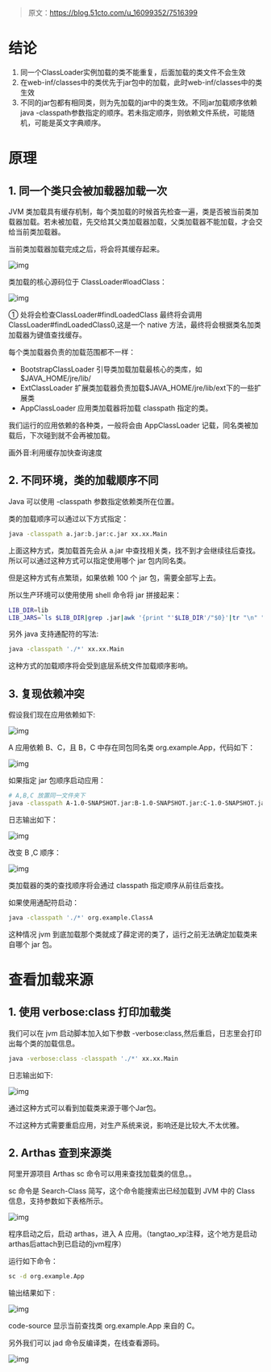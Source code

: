 >  原文：https://blog.51cto.com/u_16099352/7516399

# 结论

1. 同一个ClassLoader实例加载的类不能重复，后面加载的类文件不会生效
2. 在web-inf/classes中的类优先于jar包中的加载，此时web-inf/classes中的类生效
3. 不同的jar包都有相同类，则为先加载的jar中的类生效。不同jar加载顺序依赖java -classpath参数指定的顺序。若未指定顺序，则依赖文件系统，可能随机，可能是英文字典顺序。

# 原理

## 1. 同一个类只会被加载器加载一次

JVM 类加载具有缓存机制，每个类加载的时候首先检查一遍，类是否被当前类加载器加载。若未被加载，先交给其父类加载器加载，父类加载器不能加载，才会交给当前类加载器。

当前类加载器加载完成之后，将会将其缓存起来。

![img](https://cdn.nlark.com/yuque/0/2025/png/259613/1743415250417-e0c6328b-6da1-4adb-9fbc-ccd798b3e903.png)

类加载的核心源码位于 ClassLoader#loadClass：

![img](https://cdn.nlark.com/yuque/0/2025/png/259613/1743415264578-6959f8cb-3454-4472-880b-a6dfc3399070.png)

① 处将会检查ClassLoader#findLoadedClass 最终将会调用 ClassLoader#findLoadedClass0,这是一个 native 方法，最终将会根据类名加类加载器为键值查找缓存。

每个类加载器负责的加载范围都不一样：

- BootstrapClassLoader 引导类加载加载最核心的类库，如 $JAVA_HOME/jre/lib/
- ExtClassLoader 扩展类加载器负责加载$JAVA_HOME/jre/lib/ext下的一些扩展类
- AppClassLoader 应用类加载器将加载 classpath 指定的类。

我们运行的应用依赖的各种类，一般将会由 AppClassLoader 记载，同名类被加载后，下次碰到就不会再被加载。

画外音:利用缓存加快查询速度

## 2. 不同环境，类的加载顺序不同

Java 可以使用 -classpath 参数指定依赖类所在位置。

类的加载顺序可以通过以下方式指定：

```bash
java -classpath a.jar:b.jar:c.jar xx.xx.Main
```

上面这种方式，类加载首先会从 a.jar 中查找相关类，找不到才会继续往后查找。所以可以通过这种方式可以指定使用哪个 jar 包内同名类。

但是这种方式有点繁琐，如果依赖 100 个 jar 包，需要全部写上去。

所以生产环境可以使用使用 shell 命令将 jar 拼接起来：

```bash
LIB_DIR=lib
LIB_JARS=`ls $LIB_DIR|grep .jar|awk '{print "'$LIB_DIR'/"$0}'|tr "\n" ":"`
```

另外 java 支持通配符的写法:

```bash
java -classpath './*' xx.xx.Main
```

这种方式的加载顺序将会受到底层系统文件加载顺序影响。

## 3. 复现依赖冲突

假设我们现在应用依赖如下:

![img](https://cdn.nlark.com/yuque/0/2025/png/259613/1743415425083-41d97cea-f1fe-49b0-a1ff-b1f6fe8d0a53.png)

A 应用依赖 B、C，且 B，C 中存在同包同名类 org.example.App，代码如下：

![img](https://cdn.nlark.com/yuque/0/2025/png/259613/1743415438004-c1681ef1-da49-450c-927c-93f6092b7578.png?x-oss-process=image%2Fcrop%2Cx_68%2Cy_72%2Cw_1052%2Ch_904)

如果指定 jar 包顺序启动应用：

```bash
# A,B,C 放置同一文件夹下
java -classpath A-1.0-SNAPSHOT.jar:B-1.0-SNAPSHOT.jar:C-1.0-SNAPSHOT.jar org.example.ClassA
```

日志输出如下：

![img](https://cdn.nlark.com/yuque/0/2025/png/259613/1743415472133-5f80e297-7728-4542-9ede-e8fc3dfe24a9.png)

改变 B ,C 顺序：

![img](https://cdn.nlark.com/yuque/0/2025/png/259613/1743415480579-d30e947b-576c-4503-9435-dde800c46143.png)

类加载器的类的查找顺序将会通过 classpath 指定顺序从前往后查找。

如果使用通配符启动：

```bash
java -classpath './*' org.example.ClassA
```

这种情况 jvm 到底加载那个类就成了薛定谔的类了，运行之前无法确定加载类来自哪个 jar 包。

# 查看加载来源

## 1. 使用 verbose:class 打印加载类

我们可以在 jvm 启动脚本加入如下参数 -verbose:class,然后重启，日志里会打印出每个类的加载信息。

```bash
java -verbose:class -classpath './*' xx.xx.Main
```

日志输出如下:

![img](https://cdn.nlark.com/yuque/0/2025/png/259613/1743415611507-97a4b053-b309-4406-a237-7531fefd7650.png)

通过这种方式可以看到加载类来源于哪个Jar包。

不过这种方式需要重启应用，对生产系统来说，影响还是比较大,不太优雅。

## 2. Arthas 查到来源类

阿里开源项目 Arthas sc 命令可以用来查找加载类的信息。。

sc 命令是 Search-Class 简写，这个命令能搜索出已经加载到 JVM 中的 Class 信息，支持参数如下表格所示。

![img](https://cdn.nlark.com/yuque/0/2025/png/259613/1743415624073-54662d71-c08e-45c0-84ad-c04ed9cdb1e7.png)

程序启动之后，启动 arthas，进入 A 应用。（tangtao_xp注释，这个地方是启动arthas后attach到已启动的jvm程序）

运行如下命令：

```bash
sc -d org.example.App
```

输出结果如下 :

![img](https://cdn.nlark.com/yuque/0/2025/png/259613/1743415637825-d77494f0-2745-4c12-9efe-e7210550b182.png)

code-source 显示当前查找类 org.example.App 来自的 C。

另外我们可以 jad 命令反编译类，在线查看源码。

![img](https://cdn.nlark.com/yuque/0/2025/png/259613/1743415649344-9478f109-9f1e-4a46-a4fb-318aa196ff17.png)